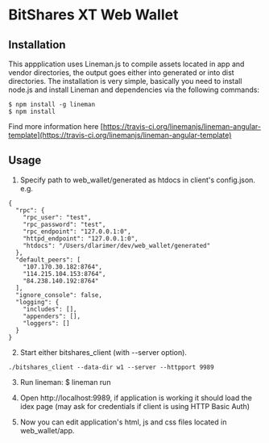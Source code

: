 # BitShares XT Web Wallet

## Installation

This appplication uses Lineman.js to compile assets located in app and vendor directories, the output goes either into generated or into dist directories.
The installation is very simple, basically you need to install node.js
and install Lineman and dependencies via the following commands:

    $ npm install -g lineman  
    $ npm install

Find more information here [https://travis-ci.org/linemanjs/lineman-angular-template](https://travis-ci.org/linemanjs/lineman-angular-template)


## Usage

1. Specify path to web_wallet/generated as htdocs in client's config.json. e.g.
```
{
  "rpc": {
    "rpc_user": "test",
    "rpc_password": "test",
    "rpc_endpoint": "127.0.0.1:0",
    "httpd_endpoint": "127.0.0.1:0",
    "htdocs": "/Users/dlarimer/dev/web_wallet/generated"
  },
  "default_peers": [
    "107.170.30.182:8764",
    "114.215.104.153:8764",
    "84.238.140.192:8764"
  ],
  "ignore_console": false,
  "logging": {
    "includes": [],
    "appenders": [],
    "loggers": []
  }
}
```

2. Start either bitshares_client (with --server option).
```
./bitshares_client --data-dir w1 --server --httpport 9989
```

3. Run lineman: $ lineman run

4. Open http://localhost:9989, if application is working it should load the idex page (may ask for credentials if client is using HTTP Basic Auth)

5. Now you can edit application's html, js and css files located in web_wallet/app.


